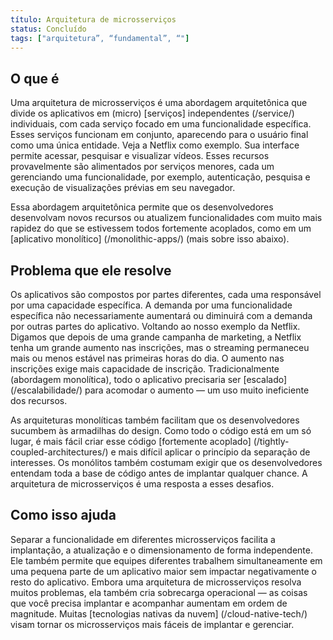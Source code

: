 ```yaml
---
título: Arquitetura de microsserviços
status: Concluído
tags: ["arquitetura”, “fundamental”, “"]
---
```


## O que é

Uma arquitetura de microsserviços é uma abordagem arquitetônica que divide os aplicativos em (micro) [serviços] independentes (/service/) individuais, com cada serviço focado em uma funcionalidade específica.
Esses serviços funcionam em conjunto, aparecendo para o usuário final como uma única entidade. 
Veja a Netflix como exemplo. 
Sua interface permite acessar, pesquisar e visualizar vídeos. 
Esses recursos provavelmente são alimentados por serviços menores, cada um gerenciando uma funcionalidade, por exemplo, autenticação, pesquisa e execução de visualizações prévias em seu navegador.

Essa abordagem arquitetônica permite que os desenvolvedores desenvolvam novos recursos ou atualizem funcionalidades com muito mais rapidez do que se estivessem todos fortemente acoplados, como em um [aplicativo monolítico] (/monolithic-apps/) (mais sobre isso abaixo).

## Problema que ele resolve

Os aplicativos são compostos por partes diferentes, cada uma responsável por uma capacidade específica. 
A demanda por uma funcionalidade específica não necessariamente aumentará ou diminuirá com a demanda por outras partes do aplicativo. 
Voltando ao nosso exemplo da Netflix. 
Digamos que depois de uma grande campanha de marketing, a Netflix tenha um grande aumento nas inscrições, mas o streaming permaneceu mais ou menos estável nas primeiras horas do dia. 
O aumento nas inscrições exige mais capacidade de inscrição. 
Tradicionalmente (abordagem monolítica), todo o aplicativo precisaria ser [escalado] (/escalabilidade/) para acomodar o aumento — um uso muito ineficiente dos recursos. 

As arquiteturas monolíticas também facilitam que os desenvolvedores sucumbem às armadilhas do design. 
Como todo o código está em um só lugar, é mais fácil criar esse código [fortemente acoplado] (/tightly-coupled-architectures/) e mais difícil aplicar o princípio da separação de interesses. 
Os monólitos também costumam exigir que os desenvolvedores entendam toda a base de código antes de implantar qualquer chance. 
A arquitetura de microsserviços é uma resposta a esses desafios. 


## Como isso ajuda

Separar a funcionalidade em diferentes microsserviços facilita a implantação, a atualização e o dimensionamento de forma independente. 
Ele também permite que equipes diferentes trabalhem simultaneamente em uma pequena parte de um aplicativo maior sem impactar negativamente o resto do aplicativo. 
Embora uma arquitetura de microsserviços resolva muitos problemas, ela também cria sobrecarga operacional — as coisas que você precisa implantar e acompanhar aumentam em ordem de magnitude. 
Muitas [tecnologias nativas da nuvem] (/cloud-native-tech/) visam tornar os microsserviços mais fáceis de implantar e gerenciar.
